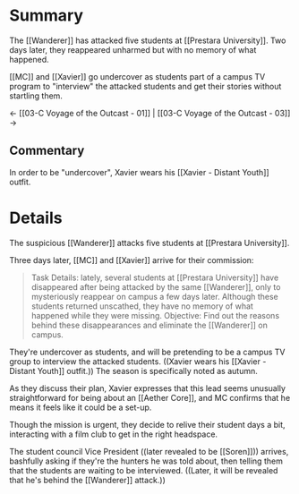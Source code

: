 # Summary
The [[Wanderer]] has attacked five students at [[Prestara University]]. Two days later, they reappeared unharmed but with no memory of what happened.

[[MC]] and [[Xavier]] go undercover as students part of a campus TV program to "interview" the attacked students and get their stories without startling them.

← [[03-C Voyage of the Outcast - 01]] | [[03-C Voyage of the Outcast - 03]] →
## Commentary
In order to be "undercover", Xavier wears his [[Xavier - Distant Youth]] outfit.

# Details
The suspicious [[Wanderer]] attacks five students at [[Prestara University]].

Three days later, [[MC]] and [[Xavier]] arrive for their commission:
> Task Details: lately, several students at [[Prestara University]] have disappeared after being attacked by the same [[Wanderer]], only to mysteriously reappear on campus a few days later. Although these students returned unscathed, they have no memory of what happened while they were missing.
> Objective: Find out the reasons behind these disappearances and eliminate the [[Wanderer]] on campus.

They're undercover as students, and will be pretending to be a campus TV group to interview the attacked students. ((Xavier wears his [[Xavier - Distant Youth]] outfit.)) The season is specifically noted as autumn.

As they discuss their plan, Xavier expresses that this lead seems unusually straightforward for being about an [[Aether Core]], and MC confirms that he means it feels like it could be a set-up.

Though the mission is urgent, they decide to relive their student days a bit, interacting with a film club to get in the right headspace.

The student council Vice President ((later revealed to be [[Soren]])) arrives, bashfully asking if they're the hunters he was told about, then telling them that the students are waiting to be interviewed. ((Later, it will be revealed that he's behind the [[Wanderer]] attack.))